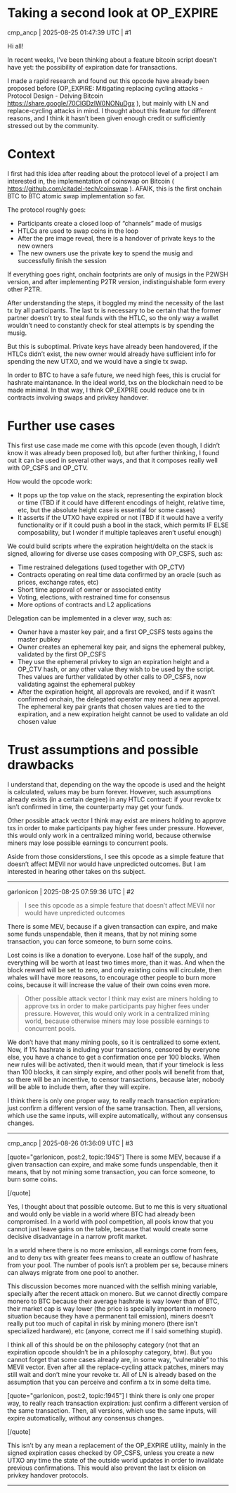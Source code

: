 # Taking a second look at OP_EXPIRE

cmp_ancp | 2025-08-25 01:47:39 UTC | #1

Hi all!

In recent weeks, I’ve been thinking about a feature bitcoin script doesn’t have yet: the possibility of expiration date for transactions.

I made a rapid research and found out this opcode have already been proposed before (OP_EXPIRE: Mitigating replacing cycling attacks - Protocol Design - Delving Bitcoin https://share.google/70ClGDzIW0NONuDgx ), but mainly with LN and replace-cycling attacks in mind. I thought about this feature for different reasons, and I think it hasn’t been given enough credit or sufficiently stressed out by the community.

# Context

I first had this idea after reading about the protocol level of a project I am interested in, the implementation of coinswap on Bitcoin ( https://github.com/citadel-tech/coinswap ). AFAIK, this is the first onchain BTC to BTC atomic swap implementation so far.

The protocol roughly goes:

* Participants create a closed loop of “channels” made of musigs
* HTLCs are used to swap coins in the loop
* After the pre image reveal, there is a handover of private keys to the new owners
* The new owners use the private key to spend the musig and successfully finish the session

If everything goes right, onchain footprints are only of musigs in the P2WSH version, and after implementing P2TR version, indistinguishable form every other P2TR.

After understanding the steps, it boggled my mind the necessity of the last tx by all participants. The last tx is necessary to be certain that the former partner doesn’t try to steal funds with the HTLC, so the only way a wallet wouldn’t need to constantly check for steal attempts is by spending the musig.

But this is suboptimal. Private keys have already been handovered, if the HTLCs didn’t exist, the new owner would already have sufficient info for spending the new UTXO, and we would have a single tx swap.

In order to BTC to have a safe future, we need high fees, this is crucial for hashrate maintanance. In the ideal world, txs on the blockchain need to be made minimal. In that way, I think OP_EXPIRE could reduce one tx in contracts involving swaps and privkey handover.

# Further use cases

This first use case made me come with this opcode (even though, I didn’t know it was already been proposed lol), but after further thinking, I found out it can be used in several other ways, and that it composes really well with OP_CSFS and OP_CTV.

How would the opcode work:

* It pops up the top value on the stack, representing the expiration block or time (TBD if it could have different encodings of height, relative time, etc, but the absolute height case is essential for some cases)
* It asserts if the UTXO have expired or not (TBD if it would have a verify functionality or if it could push a bool in the stack, which permits IF ELSE composability, but I wonder if multiple tapleaves aren’t useful enough)

We could build scripts where the expiration height/delta on the stack is signed, allowing for diverse use cases composing with OP_CSFS, such as:

* Time restrained delegations (used together with OP_CTV)
* Contracts operating on real time data confirmed by an oracle (such as prices, exchange rates, etc)
* Short time approval of owner or associated entity
* Voting, elections, with restrained time for consensus
* More options of contracts and L2 applications

Delegation can be implemented in a clever way, such as:

* Owner have a master key pair, and a first OP_CSFS tests agains the master pubkey
* Owner creates an ephemeral key pair, and signs the ephemeral pubkey, validated by the first OP_CSFS
* They use the ephemeral privkey to sign an expiration height and a OP_CTV hash, or any other value they wish to be used by the script. Thes values are further validated by other calls to OP_CSFS, now validating against the ephemeral pubkey
* After the expiration height, all approvals are revoked, and if it wasn’t confirmed onchain, the delegated operator may need a new approval. The ephemeral key pair grants that chosen values are tied to the expiration, and a new expiration height cannot be used to validate an old chosen value

# Trust assumptions and possible drawbacks

I understand that, depending on the way the opcode is used and the height is calculated, values may be burn forever. However, such assumptions already exists (in a certain degree) in any HTLC contract: if your revoke tx isn’t confirmed in time, the counterparty may get your funds.

Other possible attack vector I think may exist are miners holding to approve txs in order to make participants pay higher fees under pressure. However, this would only work in a centralized mining world, because otherwise miners may lose possible earnings to concurrent pools.

Aside from those considerstions, I see this opcode as a simple feature that doesn’t affect MEVil nor would have unpredicted outcomes. But I am interested in hearing other takes on ths subject.

-------------------------

garlonicon | 2025-08-25 07:59:36 UTC | #2

> I see this opcode as a simple feature that doesn’t affect MEVil nor would have unpredicted outcomes

There is some MEV, because if a given transaction can expire, and make some funds unspendable, then it means, that by not mining some transaction, you can force someone, to burn some coins.

Lost coins is like a donation to everyone. Lose half of the supply, and everything will be worth at least two times more, than it was. And when the block reward will be set to zero, and only existing coins will circulate, then whales will have more reasons, to encourage other people to burn more coins, because it will increase the value of their own coins even more.

> Other possible attack vector I think may exist are miners holding to approve txs in order to make participants pay higher fees under pressure. However, this would only work in a centralized mining world, because otherwise miners may lose possible earnings to concurrent pools.

We don’t have that many mining pools, so it is centralized to some extent. Now, if 1% hashrate is including your transactions, censored by everyone else, you have a chance to get a confirmation once per 100 blocks. When new rules will be activated, then it would mean, that if your timelock is less than 100 blocks, it can simply expire, and other pools will benefit from that, so there will be an incentive, to censor transactions, because later, nobody will be able to include them, after they will expire.

I think there is only one proper way, to really reach transaction expiration: just confirm a different version of the same transaction. Then, all versions, which use the same inputs, will expire automatically, without any consensus changes.

-------------------------

cmp_ancp | 2025-08-26 01:36:09 UTC | #3

[quote="garlonicon, post:2, topic:1945"]
There is some MEV, because if a given transaction can expire, and make some funds unspendable, then it means, that by not mining some transaction, you can force someone, to burn some coins.

[/quote]

Yes, I thought about that possible outcome. But to me this is very situational and would only be viable in a world where BTC had already been compromised. In a world with pool competition, all pools know that you cannot just leave gains on the table, because that would create some decisive disadvantage in a narrow profit market.

In a world where there is no more emission, all earnings come from fees, and to deny txs with greater fees means to create an outflow of hashrate from your pool. The number of pools isn’t a problem per se, because miners can always migrate from one pool to another.

This discussion becomes more nuanced with the selfish mining variable, specially after the recent attack on monero. But we cannot directly compare monero to BTC because their average hashrate is way lower than of BTC, their market cap is way lower (the price is specially important in monero situation because they have a permanent tail emission), miners doesn’t really put too much of capital in risk by mining monero (there isn’t specialized hardware), etc (anyone, correct me if I said something stupid).

I think all of this should be on the philosophy category (not that an expiration opcode shouldn’t be in a philosophy category, btw). But you cannot forget that some cases already are, in some way, “vulnerable” to this MEVil vector. Even after all the replace-cycling attack patches, miners may still wait and don’t mine your revoke tx. All of LN is already based on the assumption that you can perceive and confirm a tx in some delta time.

[quote="garlonicon, post:2, topic:1945"]
I think there is only one proper way, to really reach transaction expiration: just confirm a different version of the same transaction. Then, all versions, which use the same inputs, will expire automatically, without any consensus changes.

[/quote]

This isn’t by any mean a replacement of the OP_EXPIRE utility, mainly in the signed expiration cases checked by OP_CSFS, unless you create a new UTXO any time the state of the outside world updates in order to invalidate previous confirmations. This would also prevent the last tx elision on privkey handover protocols.

-------------------------

